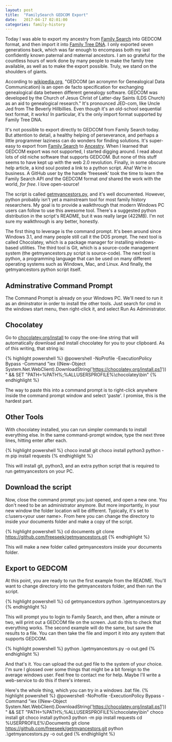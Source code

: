 ```yaml
---
layout: post
title:  "FamilySearch GEDCOM Export"
date:   2017-04-17 02:01:00
categories: family-history 
---
```

Today I was able to export my ancestry from [Family Search](https://familysearch.org) into GEDCOM format, and then import it into [Family Tree DNA](https://www.familytreedna.com/). I only exported seven generations back, which was far enough to encompass both my last confidently known paternal and maternal ancestors. I am so grateful for the countless hours of work done by many people to make the family tree available, as well as to make the export possible. Truly, we stand on the shoulders of giants. 

According to [wikipedia.org](https://en.wikipedia.org/wiki/GEDCOM), "GEDCOM (an acronymn for Genealogical Data Communication) is an open de facto specification for exchanging genealogical data between different genealogy software. GEDCOM was developed by the Church of Jesus Christ of Latter-day Saints (LDS Church) as an aid to genealogical research." It's pronounced JED-com, like Uncle Jed from The Beverly Hillbillies. Even though it's an old-school sequential text format, it works! In particular, it's the only import format supported by Family Tree DNA.

It's not possible to export directly to GEDCOM from Family Search today. But attention to detail, a healthy helping of perseverance, and perhaps a little programmer laziness can do wonders for finding solutions.  It's super-easy to export from [Family Search](https://familysearch.org) to [Ancestry](https://www.ancestry.com). When I learned that GEDCOM export was not supported, I started digging around. I read about lots of old niche software that supports GEDCOM. But none of this stuff seems to have kept up with the web 2.0 revolution. Finally, in some obscure help article, a kind soul posted a link to a python script. Aha! We're in business. A GitHub user by the handle 'freeseek' took the time to learn the Family Search API *and* the GEDCOM format *and* shared the work with the world, *for free*. I love open-source!

The script is called [getmyancestors.py](https://github.com/freeseek/getmyancestors), and it's well documented. However, python probably isn't yet a mainstream tool for most family history researchers. My goal is to provide a walkthrough that modern Windows PC users can follow to use this awesome tool. There's a suggested python distribution in the script's README, but it was really large (422MB). I'm not sure my walkthrough is any better, honestly.

The first thing to leverage is the command prompt. It's been around since Windows 3.1, and many people still call it the DOS prompt. The next tool is called Chocolatey, which is a package manager for installing windows-based utilities. The third tool is Git, which is a source-code management system (the getmyancestors.py script is source-code). The next tool is python, a programming language that can be used on many different operating systems such as Windows, Mac, and Linux. And finally, the getmyancestors python script itself.

## Adminstrative Command Prompt

The Command Prompt is already on your Windows PC. We'll need to run it as an dminstrator in order to install the other tools. Just search for cmd in the windows start menu, then right-click it, and select Run As Administrator. 

## Chocolatey

Go to [chocolatey.org/install](https://chocolatey.org/install) to copy the one-line string that will automatically download and install chocolatey for you to your clipboard. As of this writing, that string is:

{% highlight powershell %}
@powershell -NoProfile -ExecutionPolicy Bypass -Command "iex ((New-Object System.Net.WebClient).DownloadString('https://chocolatey.org/install.ps1'))" && SET "PATH=%PATH%;%ALLUSERSPROFILE%\chocolatey\bin"
{% endhighlight %}

The way to paste this into a command prompt is to right-click anywhere inside the command prompt window and select 'paste'. I promise, this is the hardest part.

## Other Tools

With chocolatey installed, you can run simpler commands to install everything else. In the same command-prompt window, type the next three lines, hitting enter after each.

{% highlight powershell %}
choco install git
choco install python3
python -m pip install requests
{% endhighlight %}

This will install git, python3, and an extra python script that is required to run getmyancestors on your PC.

## Download the script

Now, close the command prompt you just opened, and open a new one. You don't need to be an administrator anymore. But more importantly, in your new window the folder location will be different. Typically, it's set to c:\users\<your user name>. From here you can change the directory to inside your documents folder and make a copy of the script.

{% highlight powershell %}
cd documents
git clone https://github.com/freeseek/getmyancestors.git
{% endhighlight %}

This will make a new folder called getmyancestors inside your documents folder. 

## Export to GEDCOM

At this point, you are ready to run the first example from the README. You'll want to change directory into the getmyancestors folder, and then run the script.

{% highlight powershell %}
cd getmyancestors
python .\getmyancestors.py
{% endhighlight %}

This will prompt you to login to Family Search, and then, after a minute or two, will print out a GEDCOM file on the screen. Just do this to check that everything works. The second example will do the same, but save the results to a file. You can then take the file and import it into any system that supports GEDCOM.

{% highlight powershell %}
python .\getmyancestors.py -o out.ged
{% endhighlight %}

And that's it. You can upload the out.ged file to the system of your choice. I'm sure I glossed over some things that might be a bit foreign to the average windows user. Feel free to contact me for help. Maybe I'll write a web-service to do this if there's interest.

Here's the whole thing, which you can try in a windows .bat file.
{% highlight powershell %}
@powershell -NoProfile -ExecutionPolicy Bypass -Command "iex ((New-Object System.Net.WebClient).DownloadString('https://chocolatey.org/install.ps1'))" && SET "PATH=%PATH%;%ALLUSERSPROFILE%\chocolatey\bin"
choco install git
choco install python3
python -m pip install requests
cd %USERPROFILE%\Documents
git clone https://github.com/freeseek/getmyancestors.git
python .\getmyancestors.py -o out.ged
{% endhighlight %}

